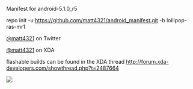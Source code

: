 Manifest for android-5.1.0_r5

repo init -u https://github.com/matt4321/android_manifest.git -b lollipop-ras-mr1

[@matt4321](https://twitter.com/MattTurnbull3) on Twitter

[@matt4321](http://forum.xda-developers.com/member.php?u=4393511) on XDA

flashable builds can be found in the XDA thread http://forum.xda-developers.com/showthread.php?t=2487664

<img src="https://raw.github.com/rascarlo/android_manifest/lollipop-ras-mr1/LionOfJudah.png">
